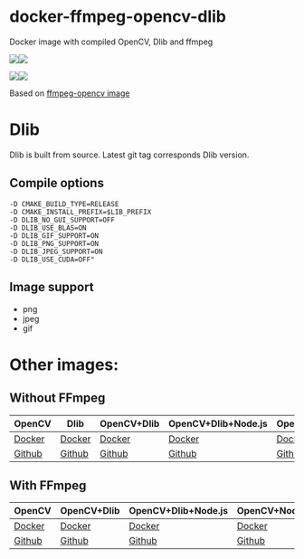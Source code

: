 # docker-ffmpeg-opencv-dlib

Docker image with compiled OpenCV, Dlib and ffmpeg

[![](https://images.microbadger.com/badges/version/m03geek/ffmpeg-opencv-dlib:alpine.svg)](https://microbadger.com/images/m03geek/ffmpeg-opencv-dlib:alpine "version")[![](https://images.microbadger.com/badges/image/m03geek/ffmpeg-opencv-dlib:alpine.svg)](https://microbadger.com/images/m03geek/ffmpeg-opencv-dlib:alpine "layers")

[![](https://images.microbadger.com/badges/version/m03geek/ffmpeg-opencv-dlib:stretch.svg)](https://microbadger.com/images/m03geek/ffmpeg-opencv-dlib:stretch "version")[![](https://images.microbadger.com/badges/image/m03geek/ffmpeg-opencv-dlib:stretch.svg)](https://microbadger.com/images/m03geek/ffmpeg-opencv-dlib:stretch "layers")

Based on [ffmpeg-opencv image](https://hub.docker.com/r/m03geek/ffmpeg-opencv/)

# Dlib

Dlib is built from source. Latest git tag corresponds Dlib version.

## Compile options

```
-D CMAKE_BUILD_TYPE=RELEASE
-D CMAKE_INSTALL_PREFIX=$LIB_PREFIX
-D DLIB_NO_GUI_SUPPORT=OFF
-D DLIB_USE_BLAS=ON
-D DLIB_GIF_SUPPORT=ON
-D DLIB_PNG_SUPPORT=ON
-D DLIB_JPEG_SUPPORT=ON
-D DLIB_USE_CUDA=OFF"
```

## Image support

* png
* jpeg
* gif

# Other images:

## Without FFmpeg

| OpenCV | Dlib | OpenCV+Dlib | OpenCV+Dlib+Node.js | OpenCV+Node.js | Dlib+Node.js |
|-|-|-|-|-|-|
| [Docker](https://hub.docker.com/r/m03geek/opencv/) | [Docker](https://hub.docker.com/r/m03geek/dlib/) | [Docker](https://hub.docker.com/r/m03geek/opencv-dlib/) | [Docker](https://hub.docker.com/r/m03geek/opencv-dlib-node/) | [Docker](https://hub.docker.com/r/m03geek/opencv-node/) | [Docker](https://hub.docker.com/r/m03geek/dlib-node/) |
| [Github](https://github.com/SkeLLLa/docker-opencv) | [Github](https://github.com/SkeLLLa/docker-dlib) | [Github](https://github.com/SkeLLLa/docker-opencv-dlib) | [Github](https://github.com/SkeLLLa/docker-opencv-dlib-node) | [Github](https://github.com/SkeLLLa/docker-opencv-node) | [Github](https://github.com/SkeLLLa/docker-dlib-node) |

## With FFmpeg

| OpenCV | OpenCV+Dlib | OpenCV+Dlib+Node.js | OpenCV+Node.js |
|-|-|-|-|
| [Docker](https://hub.docker.com/r/m03geek/ffmpeg-opencv/) | [Docker](https://hub.docker.com/r/m03geek/ffmpeg-opencv-dlib/) | [Docker](https://hub.docker.com/r/m03geek/ffmpeg-opencv-dlib-node/) | [Docker](https://hub.docker.com/r/m03geek/ffmpeg-opencv-dlib-node/) |
| [Github](https://github.com/SkeLLLa/docker-ffmpeg-opencv) | [Github](https://github.com/SkeLLLa/docker-ffmpeg-opencv) | [Github](https://github.com/SkeLLLa/docker-ffmpeg-opencv-dlib-node) | [Github](https://github.com/SkeLLLa/docker-ffmpeg-opencv-node) |